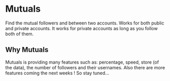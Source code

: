 # Mutuals
Find the mutual followers and between two accounts. Works for both public and private accounts. It works for private accounts as long as you follow both of them.

## Why Mutuals

Mutuals is providing many features such as: percentage, speed, store (of the data), the number of followers and their usernames.
Also there are more features coming the next weeks ! So stay tuned...

